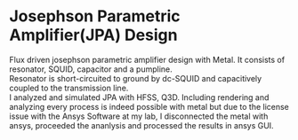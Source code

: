 # Josephson Parametric Amplifier(JPA) Design
Flux driven josephson parametric amplifier design with Metal. It consists of resonator, SQUID, capacitor and a pumpline.  
Resonator is short-circuited to ground by dc-SQUID and capacitively coupled to the transmission line.  
I analyzed and simulated JPA with HFSS, Q3D. Including rendering and analyzing every process is indeed possible with metal
but due to the license issue with the Ansys Software at my lab, I disconnected the metal with ansys, proceeded the ananlysis and processed the results in ansys GUI.
